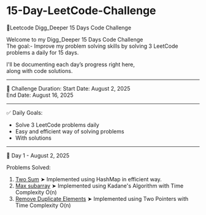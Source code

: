 # 15-Day-LeetCode-Challenge
🚀Leetcode Digg_Deeper 15 Days Code Challenge

Welcome to my Digg_Deeper 15 Days Code Challenge  
The goal:- Improve my problem solving skills by solving 3 LeetCode problems a daily for 15 days.

I'll be documenting each day’s progress right here,  
along with code solutions.

---

📅 Challenge Duration: 
Start Date: August 2, 2025  
End Date: August 16, 2025  

---

✅ Daily Goals:
- Solve 3 LeetCode problems daily
- Easy and efficient way of solving problems  
- With solutions 

---

📘 Day 1 - August 2, 2025

Problems Solved:
1. [Two Sum](https://leetcode.com/problems/two-sum) 
   ➤ Implemented using HashMap in efficient way.
2. [Max subarray](https://leetcode.com/problems/maximum-subarray)
   ➤ Implemented using Kadane's Algorithm with Time Complexity  O(n)
3. [Remove Duplicate Elements](https://leetcode.com/problems/remove-duplicates-from-sorted-array)
   ➤ Implemented using Two Pointers with Time Complexity  O(n)
